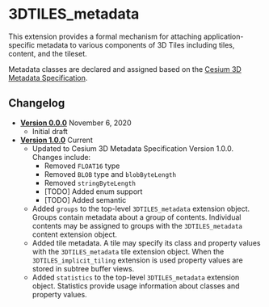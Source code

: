 # 3DTILES_metadata

This extension provides a formal mechanism for attaching application-specific metadata to various components of 3D Tiles including tiles, content, and the tileset.

Metadata classes are declared and assigned based on the [Cesium 3D Metadata Specification](../../specification/Metadata/README.md).

## Changelog

* [**Version 0.0.0**](0.0.0/README.md) November 6, 2020
    * Initial draft
* [**Version 1.0.0**](1.0.0/README.md) Current
    * Updated to Cesium 3D Metadata Specification Version 1.0.0. Changes include:
      * Removed `FLOAT16` type
      * Removed `BLOB` type and `blobByteLength`
      * Removed `stringByteLength`
      * [TODO] Added enum support
      * [TODO] Added semantic
    * Added `groups` to the top-level `3DTILES_metadata` extension object. Groups contain metadata about a group of contents. Individual contents may be assigned to groups with the `3DTILES_metadata` content extension object.
    * Added tile metadata. A tile may specify its class and property values with the `3DTILES_metadata` tile extension object. When the `3DTILES_implicit_tiling` extension is used property values are stored in subtree buffer views.
    * Added `statistics` to the top-level `3DTILES_metadata` extension object. Statistics provide usage information about classes and property values.